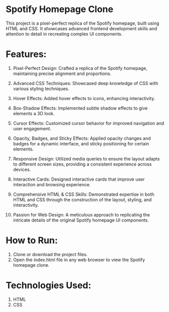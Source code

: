 # Spotify Homepage Clone
This project is a pixel-perfect replica of the Spotify homepage, built using HTML and CSS. It showcases advanced frontend development skills and attention to detail in recreating complex UI components.


# Features:
1. Pixel-Perfect Design: Crafted a replica of the Spotify homepage, maintaining precise alignment and proportions.

2. Advanced CSS Techniques: Showcased deep knowledge of CSS with various styling techniques.

3. Hover Effects: Added hover effects to icons, enhancing interactivity.

4. Box-Shadow Effects: Implemented subtle shadow effects to give elements a 3D look.

5. Cursor Effects: Customized cursor behavior for improved navigation and user engagement.

6. Opacity, Badges, and Sticky Effects: Applied opacity changes and badges for a dynamic interface, and sticky positioning for certain elements.

7. Responsive Design: Utilized media queries to ensure the layout adapts to different screen sizes, providing a consistent experience across devices.

8. Interactive Cards: Designed interactive cards that improve user interaction and browsing experience.

9. Comprehensive HTML & CSS Skills: Demonstrated expertise in both HTML and CSS through the construction of the layout, styling, and interactivity.

10. Passion for Web Design: A meticulous approach to replicating the intricate details of the original Spotify homepage UI components.


# How to Run:
1. Clone or download the project files.
2. Open the index.html file in any web browser to view the Spotify homepage clone.


# Technologies Used:
1. HTML
2. CSS